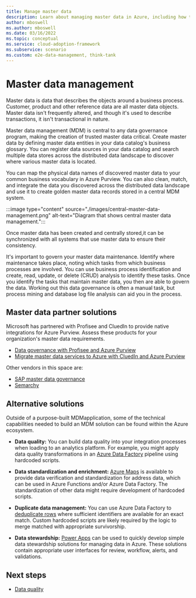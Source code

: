 ```yaml
---
title: Manage master data
description: Learn about managing master data in Azure, including how to create, store, and synchronize between systems, and governance.
author: mboswell
ms.author: mboswell
ms.date: 03/16/2022
ms.topic: conceptual
ms.service: cloud-adoption-framework
ms.subservice: scenario
ms.custom: e2e-data-management, think-tank
---
```


# Master data management

Master data is data that describes the objects around a business process. Customer, product and other reference data are all master data objects. Master data isn't frequently altered, and though it's used to describe transactions, it isn't transactional in nature.

Master data management (MDM) is central to any data governance program, making the creation of trusted master data critical. Create master data by defining master data entities in your data catalog's business glossary. You can register data sources in your data catalog and search multiple data stores across the distributed data landscape to discover where various master data is located.

You can map the physical data names of discovered master data to your common business vocabulary in Azure Purview. You can also clean, match, and integrate the data you discovered across the distributed data landscape and use it to create golden master data records stored in a central MDM system.

:::image type="content" source="./images/central-master-data-management.png" alt-text="Diagram that shows central master data management.":::

Once master data has been created and centrally stored,it can be synchronized with all systems that use master data to ensure their consistency.

It's important to govern your master data maintenance. Identify where maintenance takes place, noting which tasks from which business processes are involved. You can use business process identification and create, read, update, or delete (CRUD) analysis to identify these tasks. Once you identify the tasks that maintain master data, you then are able to govern the data. Working out this data governance is often a manual task, but process mining and database log file analysis can aid you in the process.

## Master data partner solutions

Microsoft has partnered with Profisee and CluedIn to provide native integrations for Azure Purview. Assess these products for your organization's master data requirements.

- [Data governance with Profisee and Azure Purview](/azure/architecture/reference-architectures/data/profisee-master-data-management-purview)
- [Migrate master data services to Azure with CluedIn and Azure Purview](/azure/architecture/reference-architectures/data/migrate-master-data-services-with-cluedin)

Other vendors in this space are:

- [SAP master data governance](https://www.sap.com/products/master-data-governance.html)
- [Semarchy](https://www.semarchy.com/)

## Alternative solutions

Outside of a purpose-built MDMapplication, some of the technical capabilities needed to build an MDM solution can be found within the Azure ecosystem.

- **Data quality:** You can build data quality into your integration processes when loading to an analytics platform. For example, you might apply data quality transformations in an [Azure Data Factory](https://azure.microsoft.com/services/data-factory/) pipeline using hardcoded scripts.

- **Data standardization and enrichment:** [Azure Maps](https://azure.microsoft.com/services/azure-maps/) is available to provide data verification and standardization for address data, which can be used in Azure Functions and/or Azure Data Factory. The standardization of other data might require development of hardcoded scripts.

- **Duplicate data management:** You can use Azure Data Factory to [deduplicate rows](/azure/data-factory/how-to-data-flow-dedupe-nulls-snippets) where sufficient identifiers are available for an exact match. Custom hardcoded scripts are likely required by the logic to merge matched with appropriate survivorship.

- **Data stewardship:** [Power Apps](https://powerapps.microsoft.com/) can be used to quickly develop simple data stewardship solutions for managing data in Azure. These solutions contain appropriate user interfaces for review, workflow, alerts, and validations.

## Next steps

- [Data quality](../cloud-scale-analytics/govern-data-quality.md)
